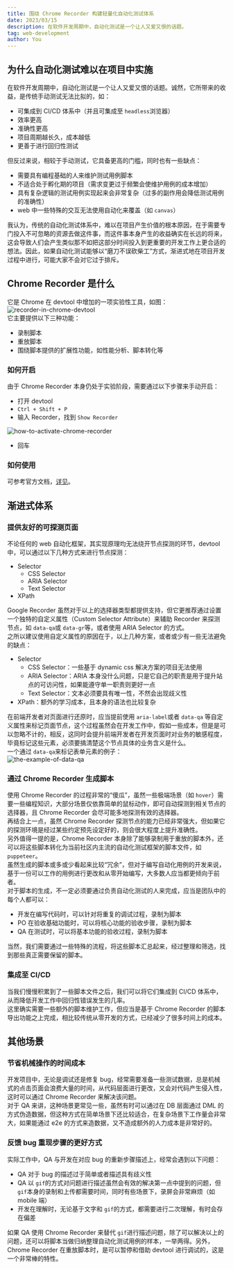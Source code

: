 ```yaml
---
title: 围绕 Chrome Recorder 构建轻量化自动化测试体系
date: 2023/03/15
description: 在软件开发周期中，自动化测试是一个让人又爱又恨的话题。
tag: web-development
author: You
---
```


## 为什么自动化测试难以在项目中实施
在软件开发周期中，自动化测试是一个让人又爱又恨的话题。诚然，它所带来的收益，是传统手动测试无法比拟的，如：

- 可集成到 CI/CD 体系中（并且可集成至 `headless`浏览器）
- 效率更高
- 准确性更高
- 项目周期越长久，成本越低
- 更善于进行回归性测试

但反过来说，相较于手动测试，它具备更高的门槛，同时也有一些缺点：

- 需要具有编程基础的人来维护测试用例脚本
- 不适合处于孵化期的项目（需求变更过于频繁会使维护用例的成本增加）
- 具有复杂逻辑的测试用例实现起来会非常复杂（过多的副作用会降低测试用例的准确性）
- web 中一些特殊的交互无法使用自动化来覆盖（如 `canvas`）

我认为，传统的自动化测试体系中，难以在项目产生价值的根本原因，在于需要专门投入不可忽略的资源去做这件事，而这件事本身产生的收益确实在长远的将来，这会导致人们会产生类似那不如把这部分时间投入到更重要的开发工作上更合适的想法。因此，如果自动化测试能够以“磨刀不误砍柴工”方式，渐进式地在项目开发过程中进行，可能大家不会对它过于排斥。
## Chrome Recorder 是什么
它是 Chrome 在 devtool 中增加的一项实验性工具，如图：<br />![recorder-in-chrome-devtool](/images/automation-testing-based-on-chrome-recorder/img1.png)<br />它主要提供以下三种功能：

- 录制脚本
- 重放脚本
- 围绕脚本提供的扩展性功能，如性能分析、脚本转化等
### 如何开启
由于 Chrome Recorder 本身仍处于实验阶段，需要通过以下步骤来手动开启：

- 打开 devtool
- `Ctrl + Shift + P`
- 输入 Recorder，找到 `Show Recorder`

![how-to-activate-chrome-recorder](/images/automation-testing-based-on-chrome-recorder/img2.png)

- 回车
### 如何使用
可参考官方文档，[详见](https://developer.chrome.com/docs/devtools/recorder/)。
## 渐进式体系
### 提供友好的可探测页面
不论任何的 web 自动化框架，其实现原理均无法绕开节点探测的环节，devtool 中，可以通过以下几种方式来进行节点探测：

- Selector
   - CSS Selector
   - ARIA Selector
   - Text Selector
- XPath

Google Recorder 虽然对于以上的选择器类型都提供支持，但它更推荐通过设置一个独特的自定义属性（Custom Selector Attribute）来辅助 Recorder 来探测节点，如 `data-qa`或 `data-gr`等，或者使用 ARIA Selector 的方式。<br />之所以建议使用自定义属性的原因在于，以上几种方案，或者或少有一些无法避免的缺点：

- Selector
   - CSS Selector：一些基于 dynamic css 解决方案的项目无法使用
   - ARIA Selector：ARIA 本身没什么问题，只是它自己的职责是用于提升站点的可访问性，如果能遵守单一职责则更好一点
   - Text Selector：文本必须要具有唯一性，不然会出现歧义性
- XPath：额外的学习成本，且本身的语法也比较复杂

在前端开发者对页面进行还原时，应当提前使用 `aria-label`或者 `data-qa` 等自定义属性来标记页面节点，这个过程虽然会在开发工作中，假如一些成本，但是是可以忽略不计的，相反，这同时会提升前端开发者在开发页面时对业务的敏感程度，毕竟标记这些元素，必须要搞清楚这个节点具体的业务含义是什么。<br />一个通过 `data-qa`来标记表单元素的例子：<br />![the-example-of-data-qa](/images/automation-testing-based-on-chrome-recorder/img3.png)
### 通过 Chrome Recorder 生成脚本
使用 Chrome Recorder 的过程非常的“傻瓜”，虽然一些极端场景（如 `hover`）需要一些编程知识，大部分场景仅依靠简单的鼠标动作，即可自动探测到相关节点的选择器，且 Chrome Recorder 会尽可能多地探测有效的选择器。<br />再结合上一点，虽然 Chrome Recorder 探测节点的能力已经非常强大，但如果它的探测环境是经过某些约定预先设定好的，则会很大程度上提升准确性。<br />另外值得一提的是，Chrome Recorder 本身除了能够录制用于重放的脚本外，还可以将这些脚本转化为当前社区内主流的自动化测试框架的脚本文件，如 `puppeteer`。<br />虽然生成的脚本或多或少看起来比较“冗余”，但对于编写自动化用例的开发来说，基于一份可以工作的用例进行更改和从零开始编写，大多数人应当都更倾向于前者。<br />对于脚本的生成，不一定必须要通过负责自动化测试的人来完成，应当是团队中的每个人都可以：

- 开发在编写代码时，可以针对将重复的调试过程，录制为脚本
- PO 在验收基础功能时，可以将核心功能的验收步骤，录制为脚本
- QA 在测试时，可以将基本功能的验收过程，录制为脚本

当然，我们需要通过一些特殊的流程，将这些脚本汇总起来，经过整理和筛选，找到那些真正需要保留的脚本。
### 集成至 CI/CD
当我们慢慢积累到了一些脚本文件之后，我们可以将它们集成到 CI/CD 体系中，从而降低开发工作中回归性错误发生的几率。<br />这里确实需要一些额外的脚本维护工作，但应当是基于 Chrome Recorder 的脚本导出功能之上完成，相比较传统从零开发的方式，已经减少了很多时间上的成本。
## 其他场景
### 节省机械操作的时间成本
开发项目中，无论是调试还是修复 bug，经常需要准备一些测试数据，总是机械式的点击页面会浪费大量的时间，从代码层面进行更改，又会对代码产生侵入性，这时可以通过 Chrome Recorder 来解决该问题。<br />对于 QA 来讲，这种场景更常见一些，虽然有时可以通过在 DB 层面通过 DML 的方式伪造数据，但这种方式在简单场景下还比较适合，在复杂场景下工作量会非常大，如果能通过 e2e 的方式来造数据，又不造成额外的人力成本是非常好的。
### 反馈 bug 重现步骤的更好方式
实际工作中，QA 与开发在对应 bug 的重新步骤描述上，经常会遇到以下问题：

- QA 对于 bug 的描述过于简单或者描述具有歧义性
- QA 以 `gif`的方式对问题进行描述虽然会有效的解决第一点中提到的问题，但 `gif`本身的录制和上传都需要时间，同时有些场景下，录屏会非常麻烦（如 mobile 端）
- 开发在理解时，无论基于文字和 `gif`的方式，都需要进行二次理解，有时会存在偏差

如果 QA 使用 Chrome Recorder 来替代 `gif`进行描述问题，除了可以解决以上的问题，还可以将脚本当做归纳整理自动化测试用例的样本，一举两得。另外，Chrome Recorder 在重放脚本时，是可以暂停和借助 devtool 进行调试的，这是一个非常棒的特性。
